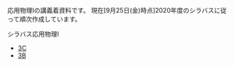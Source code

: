 応用物理Iの講義着資料です。
現在[9月25日(金)時点]2020年度のシラバスに従って順次作成しています。

シラバス応用物理Ⅰ
- [3C](https://syllabus.kosen-k.go.jp/Pages/PublicSyllabus?school_id=08&department_id=11&subject_id=0049&year=2018&lang=ja)
- [3B](https://syllabus.kosen-k.go.jp/Pages/PublicSyllabus?school_id=08&department_id=11&subject_id=0048&year=2018&lang=ja)
